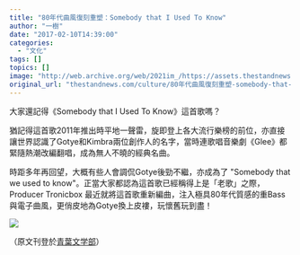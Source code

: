 ```yaml
---
title: "80年代曲風復刻重塑：Somebody that I Used To Know"
author: "一樹"
date: "2017-02-10T14:39:00"
categories:
  - "文化"
tags: []
topics: []
image: "http://web.archive.org/web/2021im_/https://assets.thestandnews.com/media/photos/47f81f82828a94663521d9cd5719cb0e_0t1Al.jpg"
original_url: "thestandnews.com/culture/80年代曲風復刻重塑-somebody-that-i-used-to-know"
---
```

大家還記得《Somebody that I Used To Know》這首歌嗎？

猶記得這首歌2011年推出時平地一聲雷，旋即登上各大流行樂榜的前位，亦直接讓世界認識了Gotye和Kimbra兩位創作人的名字，當時連歌唱音樂劇《Glee》都緊隨熱潮改編翻唱，成為無人不曉的經典名曲。

時距多年再回望，大概有些人會調侃Gotye後勁不繼，亦成為了 "Somebody that we used to know"。正當大家都認為這首歌已經稱得上是「老歌」之際，Producer Tronicbox 最近就將這首歌重新編曲，注入極具80年代質感的重Bass與電子曲風，更俏皮地為Gotye換上皮褸，玩懷舊玩到盡！

![](http://web.archive.org/web/2021im_/https://assets.thestandnews.com/media/photos/47f81f82828a94663521d9cd5719cb0e_0t1Al.jpg)

（原文刊登於[青葉文学部](http://web.archive.org/web/20210710135829/http://aobabungakubu.blogspot.hk/2017/01/80-somebody-that-i-used-to-know.html)）